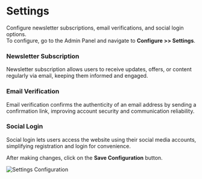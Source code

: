 # Settings

Configure newsletter subscriptions, email verifications, and social login options.  
To configure, go to the Admin Panel and navigate to **Configure >> Settings**.

### Newsletter Subscription

Newsletter subscription allows users to receive updates, offers, or content regularly via email, keeping them informed and engaged.

### Email Verification

Email verification confirms the authenticity of an email address by sending a confirmation link, improving account security and communication reliability.

### Social Login

Social login lets users access the website using their social media accounts, simplifying registration and login for convenience.

After making changes, click on the **Save Configuration** button.

<img src="/images/configure/settings.png" alt="Settings Configuration" />
